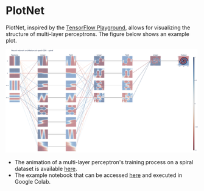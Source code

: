 # PlotNet

PlotNet, inspired by the [TensorFlow Playground](https://playground.tensorflow.org/), allows for visualizing the structure of multi-layer perceptrons. The figure below shows an example plot.

![sample](docs/sample.png)

- The animation of a multi-layer perceptron's training process on a spiral dataset is available [here](https://www.dropbox.com/s/rcqvnbi2thicmd8/Neural%20network%20architeture%20animation%20-%20spiral.html?dl=0).
- The example notebook that can be accessed [here](https://colab.research.google.com/drive/1llqNm1V5Z1GrqCLTmdsMk3ZKgdvcpcWD?usp=sharing) and executed in Google Colab.
